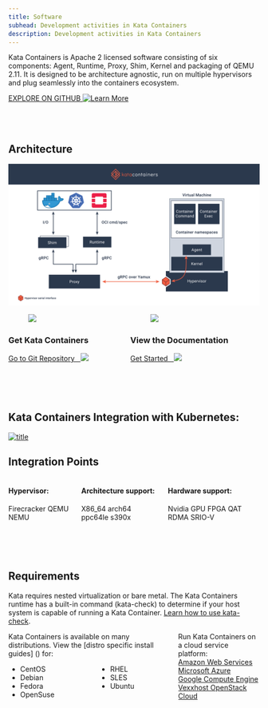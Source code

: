 ```yaml
---
title: Software
subhead: Development activities in Kata Containers
description: Development activities in Kata Containers
---
```


Kata Containers is Apache 2 licensed software consisting of six components: Agent, Runtime, Proxy, Shim, Kernel and packaging of QEMU 2.11. It is designed to be architecture agnostic, run on multiple hypervisors and plug seamlessly into the containers ecosystem.
<br>

<a href="https://github.com/kata-containers" class="button is-primary-dark is-rounded">
  <span>EXPLORE ON GITHUB</span>

  <span class="ico">
    <img src="../.vuepress/theme/svg/arrow-left.svg" alt="Learn More" />
  </span>
</a>

<br>
<br>
<br>
<br>


## Architecture

  <a href="/assets/img/kata-explained1@2x.a43936f5.png">
    <img
      src="../.vuepress/theme/images/kata-explained1@2x.png"
      alt="title"
    />
  </a>


<br>

<div class="columns">
  <div class="column">
    <div class="box is-green">
     <div class="box-text"><div class="software-icon"><figure class="image is-64x64">
      <img src="../.vuepress/theme/svg/logo_ico1.svg">
      </figure></div><h3 class="is-software">Get Kata Containers</h3>
      <a href="https://git.katacontainers.io/cgit" class="a-primary-blue" >
        Go to Git Repository &nbsp <img src="../.vuepress/theme/svg/arrow-left_primary-dark.svg" class="a-primary-blue">
      </a></div>
    </div>
  </div>
  <div class="column">
    <div class="box is-green">
     <div class="box-text"><div class="software-icon" style="align-content: middle"><figure class="image is-64x64">
      <img style="height: 56.13px" src="../.vuepress/theme/svg/document_primary-dark.svg">
      </figure></div><h3 class="is-software">View the Documentation</h3>
      <a href="https://github.com/kata-containers/documentation" class="a-primary-blue">
        Get Started &nbsp <img src="../.vuepress/theme/svg/arrow-left_primary-dark.svg">
      </a></div>
    </div>
  </div>
</div>

<br>
<br>
<br>
<br>

## Kata Containers Integration with Kubernetes:

  <a href="/images/Airship_Diagram_SimplifiedArchitecture.jpg">
    <img
      src="/images/Airship_Diagram_SimplifiedArchitecture.jpg"
      alt="title"
    />
  </a>


<div class="container1">
  <h2 class="features">Integration Points</h2>
</div>


<div class="container2">

<div class="columns">

  <div class="column col1">
  
  <h4 class='is-centered'>Hypervisor:</h4>
    <span>Firecracker</span>
    <span>QEMU</span>
    <span>NEMU</span>
  </div>
  
  <div class="column">
    <h4>Architecture support:</h4>
    <span>X86_64</span>
    <span>arch64</span>
    <span>ppc64le</span>
    <span>s390x</span>
  </div>

  <div class="column col3">
    <h4>Hardware support:</h4>
    <span>Nvidia GPU</span>
    <span>FPGA</span>
    <span>QAT</span>
    <span>RDMA</span>
    <span>SRIO-V</span>
  </div>

</div>

</div>

<br>
<br>
<br>
<br>


## Requirements

Kata requires nested virtualization or bare metal. The Kata Containers runtime has a built-in command (kata-check) to determine if your host system is capable of running a Kata Container. [Learn how to use kata-check](http://bit.ly/katacheck).



<div class="columns">

  <div class="column ">

  <box withActions title="Distributions">
    Kata Containers is available on many distributions. View the [distro specific install guides] () for:

  <br/>

  <div class="columns">
    <div class="column"> 
      <ul><li>CentOS</li><li>Debian</li><li>Fedora</li><li>OpenSuse</li></ul>
    </div>
    <div class="column">
      <ul><li>RHEL</li><li>SLES</li><li>Ubuntu</li></ul>
    </div>
  </div>

  </box>


  </div>
  
  <div class="column">
    
  <box withActions title="Cloud Service Platform">
    Run Kata Containers on a cloud service platform:

  <div class="columns">
  <div class="column">
    <a href="https://aws.amazon.com/" target="_blank" >Amazon Web Services</a><br/>
    <a href="https://azure.microsoft.com/" target="_blank" >Microsoft Azure</a><br/>
    <a href="https://cloud.google.com/compute/" target="_blank" >Google Compute Engine</a><br/>
    <a href="https://vexxhost.com/" target="_blank" >Vexxhost OpenStack Cloud</a><br/><br/><br/>
  </div>
  </div>

  </box>

  </div>

</div>